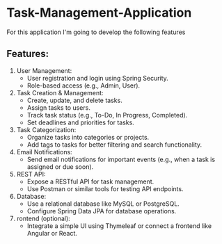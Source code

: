 # Task-Management-Application

<p>For this application I'm going to develop the following features</p>
<h2>Features:</h2>
<ol>
  <li>User Management:
    <ul>
      <li>User registration and login using Spring Security.</li>
      <li>Role-based access (e.g., Admin, User).</li>
    </ul>
  </li>
  <li>Task Creation & Management:
    <ul>
      <li>Create, update, and delete tasks.</li>
      <li>Assign tasks to users.</li>
      <li>Track task status (e.g., To-Do, In Progress, Completed).</li>
      <li>Set deadlines and priorities for tasks.</li>
    </ul>
  </li>
  <li>Task Categorization:
    <ul>
      <li>Organize tasks into categories or projects.</li>
      <li>Add tags to tasks for better filtering and search functionality.</li>
    </ul>
  </li>
  <li>Email Notifications:
    <ul>
      <li>Send email notifications for important events (e.g., when a task is assigned or due soon).</li>
    </ul>
  </li>
  <li>REST API:
    <ul>
      <li>Expose a RESTful API for task management.</li>
      <li>Use Postman or similar tools for testing API endpoints.</li>
    </ul>
  </li>
  <li>Database:
    <ul>
      <li>Use a relational database like MySQL or PostgreSQL.</li>
      <li>Configure Spring Data JPA for database operations.</li>
    </ul>
  </li>
    <li>rontend (optional):
    <ul>
      <li>Integrate a simple UI using Thymeleaf or connect a frontend like Angular or React.</li>
    </ul>
  </li>
</ol>

